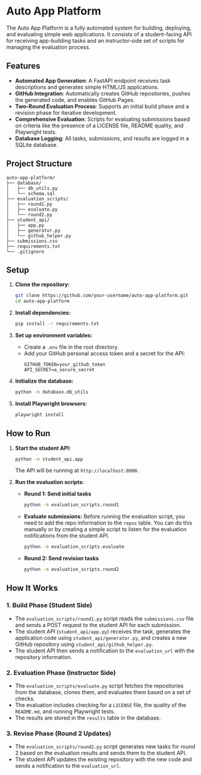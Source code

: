 # Auto App Platform

The Auto App Platform is a fully automated system for building, deploying, and evaluating simple web applications. It consists of a student-facing API for receiving app-building tasks and an instructor-side set of scripts for managing the evaluation process.

## Features

- **Automated App Generation**: A FastAPI endpoint receives task descriptions and generates simple HTML/JS applications.
- **GitHub Integration**: Automatically creates GitHub repositories, pushes the generated code, and enables GitHub Pages.
- **Two-Round Evaluation Process**: Supports an initial build phase and a revision phase for iterative development.
- **Comprehensive Evaluation**: Scripts for evaluating submissions based on criteria like the presence of a LICENSE file, README quality, and Playwright tests.
- **Database Logging**: All tasks, submissions, and results are logged in a SQLite database.

## Project Structure

```
auto-app-platform/
├── database/
│   ├── db_utils.py
│   └── schema.sql
├── evaluation_scripts/
│   ├── round1.py
│   ├── evaluate.py
│   └── round2.py
├── student_api/
│   ├── app.py
│   ├── generator.py
│   └── github_helper.py
├── submissions.csv
├── requirements.txt
└── .gitignore
```

## Setup

1. **Clone the repository:**
   ```bash
   git clone https://github.com/your-username/auto-app-platform.git
   cd auto-app-platform
   ```

2. **Install dependencies:**
   ```bash
   pip install -r requirements.txt
   ```

3. **Set up environment variables:**
   - Create a `.env` file in the root directory.
   - Add your GitHub personal access token and a secret for the API:
     ```
     GITHUB_TOKEN=your_github_token
     API_SECRET=a_secure_secret
     ```

4. **Initialize the database:**
   ```bash
   python -m database.db_utils
   ```

5. **Install Playwright browsers:**
    ```bash
    playwright install
    ```

## How to Run

1. **Start the student API:**
   ```bash
   python -m student_api.app
   ```
   The API will be running at `http://localhost:8000`.

2. **Run the evaluation scripts:**

   - **Round 1: Send initial tasks**
     ```bash
     python -m evaluation_scripts.round1
     ```

   - **Evaluate submissions:**
     Before running the evaluation script, you need to add the repo information to the `repos` table. You can do this manually or by creating a simple script to listen for the evaluation notifications from the student API.

     ```bash
     python -m evaluation_scripts.evaluate
     ```

   - **Round 2: Send revision tasks**
     ```bash
     python -m evaluation_scripts.round2
     ```

## How It Works

### 1. Build Phase (Student Side)

- The `evaluation_scripts/round1.py` script reads the `submissions.csv` file and sends a POST request to the student API for each submission.
- The student API (`student_api/app.py`) receives the task, generates the application code using `student_api/generator.py`, and creates a new GitHub repository using `student_api/github_helper.py`.
- The student API then sends a notification to the `evaluation_url` with the repository information.

### 2. Evaluation Phase (Instructor Side)

- The `evaluation_scripts/evaluate.py` script fetches the repositories from the database, clones them, and evaluates them based on a set of checks.
- The evaluation includes checking for a `LICENSE` file, the quality of the `README.md`, and running Playwright tests.
- The results are stored in the `results` table in the database.

### 3. Revise Phase (Round 2 Updates)

- The `evaluation_scripts/round2.py` script generates new tasks for round 2 based on the evaluation results and sends them to the student API.
- The student API updates the existing repository with the new code and sends a notification to the `evaluation_url`.
